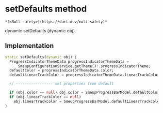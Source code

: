 


# setDefaults method




    *[<Null safety>](https://dart.dev/null-safety)*




dynamic setDefaults
(dynamic obj)








## Implementation

```dart
static setDefaults(dynamic obj) {
  ProgressIndicatorThemeData progressIndicatorThemeData =
      SmeupConfigurationService.getTheme()!.progressIndicatorTheme;
  defaultColor = progressIndicatorThemeData.color;
  defaultLinearTrackColor = progressIndicatorThemeData.linearTrackColor;

  // ----------------- set properties from default

  if (obj.color == null) obj.color = SmeupProgressBarModel.defaultColor;
  if (obj.linearTrackColor == null)
    obj.linearTrackColor = SmeupProgressBarModel.defaultLinearTrackColor;
}
```








